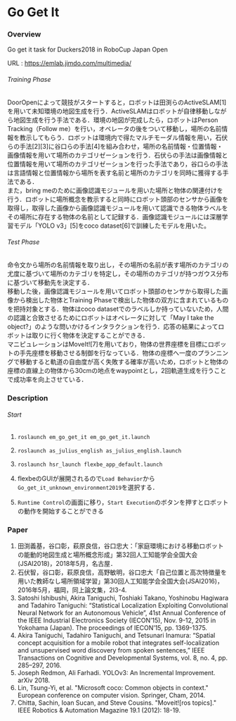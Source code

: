 # Go Get It

### Overview  

Go get it task for Duckers2018 in RoboCup Japan Open

URL : https://emlab.jimdo.com/multimedia/

###### Training Phase

DoorOpenによって競技がスタートすると，ロボットは田渕らのActiveSLAM[1]を用いて未知環境の地図生成を行う．ActiveSLAMはロボットが自律移動しながら地図生成を行う手法である．環境の地図が完成したら，ロボットはPerson Tracking（Follow me）を行い，オペレータの後をついて移動し，場所の名前情報を教示してもらう．ロボットは環境内で得たマルチモーダル情報を用い，石伏らの手法[2][3]に谷口らの手法[4]を組み合わせ，場所の名前情報・位置情報・画像情報を用いて場所のカテゴリゼーションを行う．石伏らの手法は画像情報と位置情報を用いて場所のカテゴリゼーションを行った手法であり，谷口らの手法は言語情報と位置情報から場所を表す名前と場所のカテゴリを同時に獲得する手法である．  
また，bring meのために画像認識モジュールを用いた場所と物体の関連付けを行う．ロボットに場所概念を教示すると同時にロボット頭部のセンサから画像を取得し，取得した画像から画像認識モジュールを用いて認識できる物体ラベルをその場所に存在する物体の名前として記録する．画像認識モジュールには深層学習モデル「YOLO v3」[5]をcoco dataset[6]で訓練したモデルを用いた。
###### Test Phase

命令文から場所の名前情報を取り出し，その場所の名前が表す場所のカテゴリの尤度に基づいて場所のカテゴリを特定し，その場所のカテゴリが持つガウス分布に基づいて移動先を決定する．  
移動した後，画像認識モジュールを用いてロボット頭部のセンサから取得した画像から検出した物体とTraining Phaseで検出した物体の双方に含まれているものを把持対象とする．物体はcoco datasetでのラベルしか持っていないため，人間の認識と合致させるためにロボットはオペレータに対して「May I take the object?」のような問いかけるインタラクションを行う．応答の結果によってロボットは取りに行く物体を決定することができる．  
マニピュレーションはMoveIt![7]を用いており，物体の世界座標を目標にロボットの手先座標を移動させる制御を行なっている．物体の座標へ一度のプランニングで移動すると軌道の自由度が高く失敗する確率が高いため，ロボットと物体の座標の直線上の物体から30cmの地点をwaypointとし，2回軌道生成を行うことで成功率を向上させている．

### Description

###### Start

1. `roslaunch em_go_get_it em_go_get_it.launch`

2. `roslaunch as_julius_english as_julius_english.launch`

3. `roslaunch hsr_launch flexbe_app_default.launch`

4. flexbeのGUIが展開されるので`Load Behavior`から`Go_get_it_unknown_environment2019`を選択する．

5. `Runtime Control`の画面に移り，`Start Execution`のボタンを押すとロボットの動作を開始することができる

### Paper

1. 田渕義基，谷口彰，萩原良信，谷口忠大：「家庭環境における移動ロボットの能動的地図生成と場所概念形成」第32回人工知能学会全国大会(JSAI2018)，2018年5月，名古屋．
2. 石伏智，谷口彰，萩原良信，高野敏明，谷口忠大「自己位置と高次特徴量を用いた教師なし場所領域学習」第30回人工知能学会全国大会(JSAI2016)，2016年5月，福岡，同上論文集，2I3-4.
3. Satoshi Ishibushi, Akira Taniguchi, Toshiaki Takano, Yoshinobu Hagiwara and Tadahiro Taniguchi: “Statistical Localization Exploiting Convolutional Neural Network for an Autonomous Vehicle”, 41st Annual Conference of the IEEE Industrial Electronics Society (IECON’15), Nov. 9-12, 2015 in Yokohama (Japan). The proceedings of IECON’15, pp. 1369-1375.
4. Akira Taniguchi, Tadahiro Taniguchi, and Tetsunari Inamura: “Spatial concept acquisition for a mobile robot that integrates self-localization and unsupervised word discovery from spoken sentences,” IEEE Transactions on Cognitive and Developmental Systems, vol. 8, no. 4, pp. 285–297, 2016.
5. Joseph Redmon, Ali Farhadi. YOLOv3: An Incremental Improvement. arXiv 2018.
6. Lin, Tsung-Yi, et al. "Microsoft coco: Common objects in context." European conference on computer vision. Springer, Cham, 2014.
7. Chitta, Sachin, Ioan Sucan, and Steve Cousins. "Moveit![ros topics]." IEEE Robotics & Automation Magazine 19.1 (2012): 18-19.
